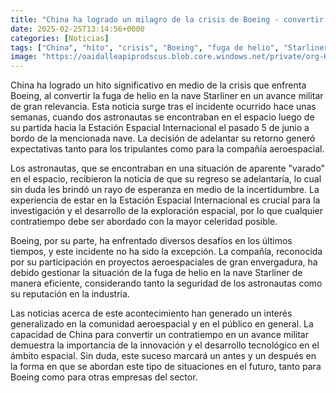```yaml
---
title: "China ha logrado un milagro de la crisis de Boeing - convertir la fuga de helio de la Starliner en un gran avance militar"
date: 2025-02-25T13:14:56+0000
categories: [Noticias]
tags: ["China", "hito", "crisis", "Boeing", "fuga de helio", "Starliner", "avance militar", "astronautas", "Estación Espacial Internacional", "retorno", "tripulantes", "compañía aeroespacial", "varado", "espacio", "investigación", "desarrollo", "exploración espacial", "contrati"]
image: "https://oaidalleapiprodscus.blob.core.windows.net/private/org-HKmKxpuNw3Y88lm4EBrIPq0n/user-ZwiCXOggLL8ZNNKE2g7rXFmV/img-xNHAiJLI04zQyQ2CMMf72anQ.png?st=2025-02-25T12%3A14%3A56Z&se=2025-02-25T14%3A14%3A56Z&sp=r&sv=2024-08-04&sr=b&rscd=inline&rsct=image/png&skoid=d505667d-d6c1-4a0a-bac7-5c84a87759f8&sktid=a48cca56-e6da-484e-a814-9c849652bcb3&skt=2025-02-25T00%3A13%3A19Z&ske=2025-02-26T00%3A13%3A19Z&sks=b&skv=2024-08-04&sig=JCkrjTIdl7KRWqgmYFAb8SHTBQ4leCbnVbPiWV1Cp94%3D"
---
```


China ha logrado un hito significativo en medio de la crisis que enfrenta Boeing, al convertir la fuga de helio en la nave Starliner en un avance militar de gran relevancia. Esta noticia surge tras el incidente ocurrido hace unas semanas, cuando dos astronautas se encontraban en el espacio luego de su partida hacia la Estación Espacial Internacional el pasado 5 de junio a bordo de la mencionada nave. La decisión de adelantar su retorno generó expectativas tanto para los tripulantes como para la compañía aeroespacial.

Los astronautas, que se encontraban en una situación de aparente "varado" en el espacio, recibieron la noticia de que su regreso se adelantaría, lo cual sin duda les brindó un rayo de esperanza en medio de la incertidumbre. La experiencia de estar en la Estación Espacial Internacional es crucial para la investigación y el desarrollo de la exploración espacial, por lo que cualquier contratiempo debe ser abordado con la mayor celeridad posible.

Boeing, por su parte, ha enfrentado diversos desafíos en los últimos tiempos, y este incidente no ha sido la excepción. La compañía, reconocida por su participación en proyectos aeroespaciales de gran envergadura, ha debido gestionar la situación de la fuga de helio en la nave Starliner de manera eficiente, considerando tanto la seguridad de los astronautas como su reputación en la industria.

Las noticias acerca de este acontecimiento han generado un interés generalizado en la comunidad aeroespacial y en el público en general. La capacidad de China para convertir un contratiempo en un avance militar demuestra la importancia de la innovación y el desarrollo tecnológico en el ámbito espacial. Sin duda, este suceso marcará un antes y un después en la forma en que se abordan este tipo de situaciones en el futuro, tanto para Boeing como para otras empresas del sector.
    